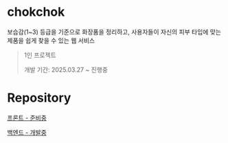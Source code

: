 # chokchok
 보습감(1~3) 등급을 기준으로 화장품을 정리하고, 사용자들이 자신의 피부 타입에 맞는 제품을 쉽게 찾을 수 있는 웹 서비스
> 1인 프로젝트
> 
> 개발 기간: 2025.03.27 ~ 진행중

# Repository
[프론트 - 준비중]()

[백엔드 - 개발중](https://github.com/Joo-v7/chokchok-backend)
